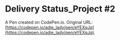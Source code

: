 # Delivery Status_Project #2

A Pen created on CodePen.io. Original URL: [https://codepen.io/adie_lady/pen/eYEXqJq](https://codepen.io/adie_lady/pen/eYEXqJq).

